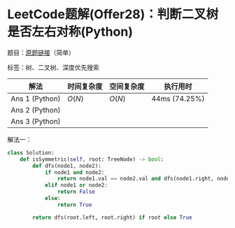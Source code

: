 # LeetCode题解(Offer28)：判断二叉树是否左右对称(Python)

题目：[原题链接](https://leetcode-cn.com/problems/dui-cheng-de-er-cha-shu-lcof/)（简单）

标签：树、二叉树、深度优先搜索

| 解法           | 时间复杂度 | 空间复杂度 | 执行用时      |
| -------------- | ---------- | ---------- | ------------- |
| Ans 1 (Python) | $O(N)$     | $O(N)$     | 44ms (74.25%) |
| Ans 2 (Python) |            |            |               |
| Ans 3 (Python) |            |            |               |

解法一：

```python
class Solution:
    def isSymmetric(self, root: TreeNode) -> bool:
        def dfs(node1, node2):
            if node1 and node2:
                return node1.val == node2.val and dfs(node1.right, node2.left) and dfs(node1.left, node2.right)
            elif node1 or node2:
                return False
            else:
                return True

        return dfs(root.left, root.right) if root else True
```